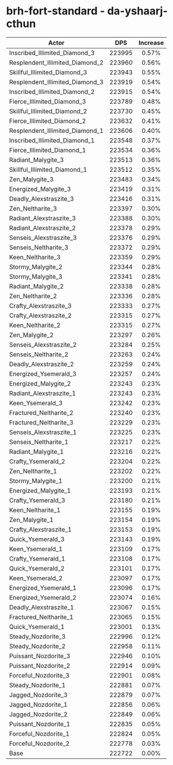 # brh-fort-standard - da-yshaarj-cthun
| Actor | DPS | Increase |
|---|:---:|:---:|
|Inscribed_Illimited_Diamond_3|223995|0.57%|
|Resplendent_Illimited_Diamond_2|223960|0.56%|
|Skillful_Illimited_Diamond_3|223943|0.55%|
|Resplendent_Illimited_Diamond_3|223919|0.54%|
|Inscribed_Illimited_Diamond_2|223915|0.54%|
|Fierce_Illimited_Diamond_3|223789|0.48%|
|Skillful_Illimited_Diamond_2|223730|0.45%|
|Fierce_Illimited_Diamond_2|223632|0.41%|
|Resplendent_Illimited_Diamond_1|223606|0.40%|
|Inscribed_Illimited_Diamond_1|223548|0.37%|
|Fierce_Illimited_Diamond_1|223534|0.36%|
|Radiant_Malygite_3|223513|0.36%|
|Skillful_Illimited_Diamond_1|223512|0.35%|
|Zen_Malygite_3|223483|0.34%|
|Energized_Malygite_3|223419|0.31%|
|Deadly_Alexstraszite_3|223416|0.31%|
|Zen_Neltharite_3|223397|0.30%|
|Radiant_Alexstraszite_3|223388|0.30%|
|Radiant_Alexstraszite_2|223378|0.29%|
|Senseis_Alexstraszite_3|223376|0.29%|
|Senseis_Neltharite_3|223372|0.29%|
|Keen_Neltharite_3|223359|0.29%|
|Stormy_Malygite_2|223344|0.28%|
|Stormy_Malygite_3|223341|0.28%|
|Radiant_Malygite_2|223338|0.28%|
|Zen_Neltharite_2|223336|0.28%|
|Crafty_Alexstraszite_3|223333|0.27%|
|Crafty_Alexstraszite_2|223315|0.27%|
|Keen_Neltharite_2|223315|0.27%|
|Zen_Malygite_2|223297|0.26%|
|Senseis_Alexstraszite_2|223284|0.25%|
|Senseis_Neltharite_2|223263|0.24%|
|Deadly_Alexstraszite_2|223259|0.24%|
|Energized_Ysemerald_3|223257|0.24%|
|Energized_Malygite_2|223243|0.23%|
|Radiant_Alexstraszite_1|223243|0.23%|
|Keen_Ysemerald_3|223242|0.23%|
|Fractured_Neltharite_2|223240|0.23%|
|Fractured_Neltharite_3|223229|0.23%|
|Senseis_Alexstraszite_1|223225|0.23%|
|Senseis_Neltharite_1|223217|0.22%|
|Radiant_Malygite_1|223216|0.22%|
|Crafty_Ysemerald_2|223204|0.22%|
|Zen_Neltharite_1|223202|0.22%|
|Stormy_Malygite_1|223200|0.21%|
|Energized_Malygite_1|223193|0.21%|
|Crafty_Ysemerald_3|223180|0.21%|
|Keen_Neltharite_1|223155|0.19%|
|Zen_Malygite_1|223154|0.19%|
|Crafty_Alexstraszite_1|223153|0.19%|
|Quick_Ysemerald_3|223143|0.19%|
|Keen_Ysemerald_1|223109|0.17%|
|Crafty_Ysemerald_1|223108|0.17%|
|Quick_Ysemerald_2|223101|0.17%|
|Keen_Ysemerald_2|223097|0.17%|
|Energized_Ysemerald_1|223096|0.17%|
|Energized_Ysemerald_2|223074|0.16%|
|Deadly_Alexstraszite_1|223067|0.15%|
|Fractured_Neltharite_1|223065|0.15%|
|Quick_Ysemerald_1|223001|0.13%|
|Steady_Nozdorite_3|222996|0.12%|
|Steady_Nozdorite_2|222958|0.11%|
|Puissant_Nozdorite_3|222946|0.10%|
|Puissant_Nozdorite_2|222914|0.09%|
|Forceful_Nozdorite_3|222901|0.08%|
|Steady_Nozdorite_1|222881|0.07%|
|Jagged_Nozdorite_3|222879|0.07%|
|Jagged_Nozdorite_1|222856|0.06%|
|Jagged_Nozdorite_2|222849|0.06%|
|Puissant_Nozdorite_1|222835|0.05%|
|Forceful_Nozdorite_1|222824|0.05%|
|Forceful_Nozdorite_2|222778|0.03%|
|Base|222722|0.00%|
